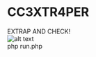 # CC3XTR4PER
EXTRAP AND CHECK!
<br>
![alt text](https://raw.githubusercontent.com/zelsaddr/CC3XTR4PER/master/Capture.PNG)
<br>
php run.php

